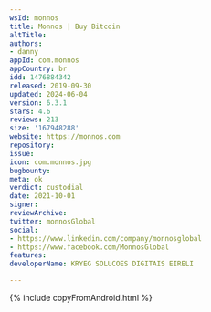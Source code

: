 ```yaml
---
wsId: monnos
title: Monnos | Buy Bitcoin
altTitle: 
authors:
- danny
appId: com.monnos
appCountry: br
idd: 1476884342
released: 2019-09-30
updated: 2024-06-04
version: 6.3.1
stars: 4.6
reviews: 213
size: '167948288'
website: https://monnos.com
repository: 
issue: 
icon: com.monnos.jpg
bugbounty: 
meta: ok
verdict: custodial
date: 2021-10-01
signer: 
reviewArchive: 
twitter: monnosGlobal
social:
- https://www.linkedin.com/company/monnosglobal
- https://www.facebook.com/MonnosGlobal
features: 
developerName: KRYEG SOLUCOES DIGITAIS EIRELI

---
```


{% include copyFromAndroid.html %}